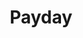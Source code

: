 ---
title: Payday
slug: payday
updated-on: '2024-05-30T13:44:31.749Z'
created-on: '2024-05-30T13:41:46.671Z'
published-on: '2024-05-30T13:54:32.469Z'
f_city-state-2:
- cms/city/meridian-id.md
- cms/city/nampa-id.md
- cms/city/boise-id.md
- cms/city/green-bay-wi.md
f_locations:
- cms/payday-loan/payday-23715.md
- cms/payday-loan/payday-23716.md
- cms/payday-loan/payday-23717.md
- cms/payday-loan/payday-23718.md
- cms/payday-loan/payday-23719.md
- cms/payday-loan/payday-23720.md
f_states:
- cms/state/idaho.md
- cms/state/wisconsin.md
layout: '[company].html'
tags: company
---